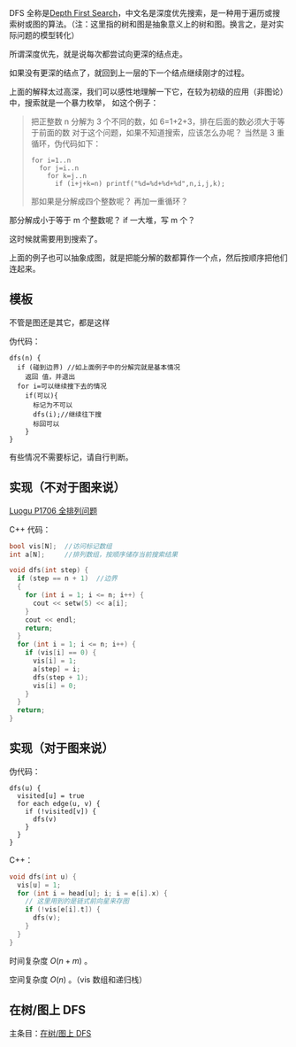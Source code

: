 DFS 全称是[Depth First Search](https://en.wikipedia.org/wiki/Depth-first_search)，中文名是深度优先搜索，是一种用于遍历或搜索树或图的算法。（注：这里指的树和图是抽象意义上的树和图。换言之，是对实际问题的模型转化）

所谓深度优先，就是说每次都尝试向更深的结点走。

如果没有更深的结点了，就回到上一层的下一个结点继续刚才的过程。

上面的解释太过高深，我们可以感性地理解一下它，在较为初级的应用（非图论）中，搜索就是一个暴力枚举，
如这个例子：

> 把正整数 n 分解为 3 个不同的数，如 6=1+2+3，排在后面的数必须大于等于前面的数
> 对于这个问题，如果不知道搜索，应该怎么办呢？
> 当然是 3 重循环，伪代码如下：
>
> ```text
> for i=1..n
>   for j=i..n
>     for k=j..n
>       if (i+j+k=n) printf("%d=%d+%d+%d",n,i,j,k);
> ```
>
> 那如果是分解成四个整数呢？
> 再加一重循环？

那分解成小于等于 m 个整数呢？
if 一大堆，写 m 个？

这时候就需要用到搜索了。

上面的例子也可以抽象成图，就是把能分解的数都算作一个点，然后按顺序把他们连起来。

## 模板

不管是图还是其它，都是这样

伪代码：

```text
dfs(n) {
  if (碰到边界) //如上面例子中的分解完就是基本情况
    返回 值，并退出
  for i=可以继续搜下去的情况
    if(可以){
      标记为不可以
      dfs(i);//继续往下搜
      标回可以
    }
}
```

有些情况不需要标记，请自行判断。

## 实现（不对于图来说）

[Luogu P1706 全排列问题](https://www.luogu.org/problemnew/show/P1706)

C++ 代码：

```cpp
bool vis[N];  //访问标记数组
int a[N];     //排列数组，按顺序储存当前搜索结果

void dfs(int step) {
  if (step == n + 1)  //边界
  {
    for (int i = 1; i <= n; i++) {
      cout << setw(5) << a[i];
    }
    cout << endl;
    return;
  }
  for (int i = 1; i <= n; i++) {
    if (vis[i] == 0) {
      vis[i] = 1;
      a[step] = i;
      dfs(step + 1);
      vis[i] = 0;
    }
  }
  return;
}
```

## 实现（对于图来说）

伪代码：

```text
dfs(u) {
  visited[u] = true
  for each edge(u, v) {
    if (!visited[v]) {
      dfs(v)
    }
  }
}
```

C++：

```cpp
void dfs(int u) {
  vis[u] = 1;
  for (int i = head[u]; i; i = e[i].x) {
    // 这里用到的是链式前向星来存图
    if (!vis[e[i].t]) {
      dfs(v);
    }
  }
}
```

时间复杂度 $O(n + m)$ 。

空间复杂度 $O(n)$ 。（vis 数组和递归栈）

## 在树/图上 DFS

主条目：[在树/图上 DFS](/graph/traverse)
